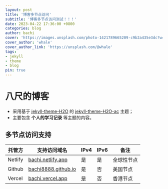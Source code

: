 ```yaml
---
layout: post
title: '博客多节点访问'
subtitle: '博客多节点访问测试！！！'
date: 2023-04-22 17:36:00 +0800
categories: blog
author: bachi
cover: 'https://images.unsplash.com/photo-1421789665209-c9b2a435e3dc?w=1600&q=900'
cover_author: 'whale'
cover_author_link: 'https://unsplash.com/@whale'
tags: 
- jekyll 
- theme 
- blog 
pin: true
---
```

#  八尺的博客

- 采用基于 [jekyll-theme-H2O](https://github.com/kaeyleo/jekyll-theme-H2O) 的 [jekyll-theme-H2O-ac](https://github.com/zhonger/jekyll-theme-H2O-ac) 主题；
- 主要包含 **个人的学习记录** 等主题的内容。

## 多节点访问支持

| 托管方 | 支持访问域名 | IPv4 | IPv6 | 备注 |
| ------------- | ------------- | ------------- | ------------- | ------------- |
| Netlify | [bachi.netlify.app](https://bachi.netlify.app) | 是 | 是 | 全球性节点 |
| Github | [bachi8888.github.io](https://bachi8888.github.io) | 是 | 否 | 美国节点 |
| Vercel | [bachi.vercel.app](https://bachi.vercel.app) | 是 | 否 | 香港节点 |

